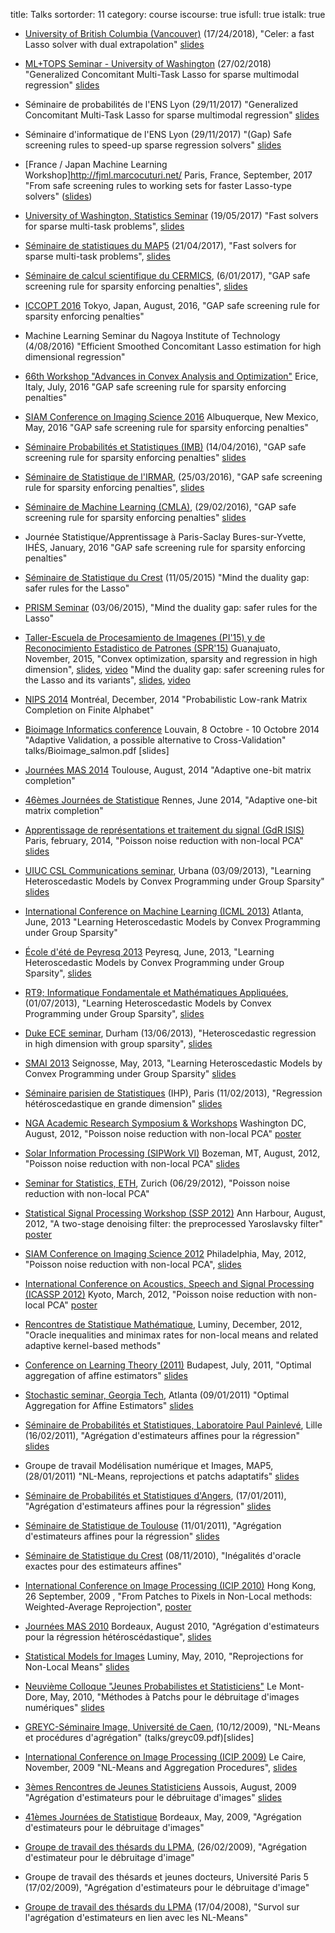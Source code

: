 title: Talks
sortorder: 11
category: course
iscourse: true
isfull: true
istalk: true


- [University of British Columbia (Vancouver)](https://www.cs.ubc.ca/)   (17/24/2018), "Celer: a fast Lasso solver with dual extrapolation"
[slides](talks/UBC.pdf)

- [ML+TOPS Seminar - University of Washington](https://www.cs.washington.edu/research/ml/seminars) (27/02/2018) "Generalized Concomitant Multi-Task
Lasso for sparse multimodal regression" [slides](talks/seminar_JS.pdf)

- Séminaire de probabilités de l'ENS Lyon (29/11/2017) "Generalized Concomitant Multi-Task
Lasso for sparse multimodal regression" [slides](talks/seminar_ens_proba.pdf)

- Séminaire d'informatique de l'ENS Lyon (29/11/2017) "(Gap) Safe screening rules to speed-up sparse regression solvers" [slides](talks/GAP_Safe_Lyon.pdf)

- [France / Japan Machine Learning Workshop]<http://fjml.marcocuturi.net/>
Paris, France, September, 2017
"From safe screening rules to working sets for faster Lasso-type solvers"
 ([slides](talks/France-Japan-JS.pdf))

- [University of Washington, Statistics Seminar](http://map5.mi.parisdescartes.fr/en/seminaires/semin-stats/)  (19/05/2017) "Fast solvers for sparse multi-task problems", [slides](talks/seminaire-p5_js.pdf)

- [Séminaire de statistiques du MAP5](http://map5.mi.parisdescartes.fr/en/seminaires/semin-stats/) (21/04/2017), "Fast solvers for sparse multi-task problems", [slides](talks/seminaire-p5_js.pdf)

- [Séminaire de calcul scientifique du CERMICS](http://cermics.enpc.fr/cermics-seminaires/seminaires/cs/seminaire.html), (6/01/2017), "GAP safe screening rule for sparsity enforcing penalties", [slides](talks/GAP_Safe.pdf)

- [ICCOPT 2016](http://www.iccopt2016.tokyo/)  Tokyo, Japan, August, 2016,
"GAP safe screening rule for sparsity enforcing penalties"

- Machine Learning Seminar du Nagoya Institute of Technology (4/08/2016) "Efficient Smoothed Concomitant Lasso estimation for high dimensional regression"

- [66th Workshop "Advances in Convex Analysis and Optimization"](http://www.dma.unina.it/CAO2016/listofparticipants.html)
Erice, Italy, July, 2016
"GAP safe screening rule for sparsity enforcing penalties"

- [SIAM Conference on Imaging Science 2016](http://meetings.siam.org/sess/dsp_programsess.cfm?SESSIONCODE=60147)
Albuquerque, New Mexico,  May, 2016
"GAP safe screening rule for sparsity enforcing penalties"

- [Séminaire Probabilités et Statistiques (IMB)](https://www.math.u-bordeaux.fr/imb/seminaire-probabilites-et-statistiques)  (14/04/2016), "GAP safe screening rule for sparsity enforcing penalties" [slides](talks/GAP_Safe.pdf)

- [Séminaire de Statistique de l'IRMAR](https://perso.univ-rennes1.fr/bernard.delyon/seminaire/seminaires.html), (25/03/2016), "GAP safe screening rule for sparsity enforcing penalties", [slides](talks/GAP_Safe.pdf)

- [Séminaire de Machine Learning (CMLA)](https://www.math.u-bordeaux.fr/imb/seminaire-probabilites-et-statistiques), (29/02/2016), "GAP safe screening rule for sparsity enforcing penalties" [slides](talks/GAP_Safe.pdf)

- Journée Statistique/Apprentissage à Paris-Saclay
Bures-sur-Yvette, IHÉS, January, 2016
"GAP safe screening rule for sparsity enforcing penalties"


- [Séminaire de Statistique du Crest](http://http://certis.enpc.fr/~dalalyan/seminar.html) (11/05/2015)
"Mind the duality gap: safer rules for the Lasso"

- [PRISM Seminar](http://www.prism.uvsq.fr/~ystr/index.html)  (03/06/2015), "Mind the duality gap: safer rules for the Lasso"

- [Taller-Escuela de Procesamiento de Imagenes (PI'15) y de Reconocimiento Estadistico de Patrones (SPR'15)](http://pi2015.eventos.cimat.mx/)
Guanajuato, November, 2015,
"Convex optimization, sparsity and regression in high dimension", [slides](talks/CIMAT_tutorial_15.pdf), [video](https://www.youtube.com/watch?v=uA-9x2dqQyE)
"Mind the duality gap: safer screening rules for the Lasso and its variants", [slides](talks/GAP_Safe.pdf), [video](https://www.youtube.com/watch?v=PjvNnnjs-HA)

- [NIPS 2014](http://nips.cc/Conferences/2014/)
Montréal, December, 2014
"Probabilistic Low-rank Matrix Completion on Finite Alphabet"

- [Bioimage Informatics conference](http://www.vibconferences.be/event/bioimage-informatics)
 Louvain, 8 Octobre - 10 Octobre 2014
"Adaptive Validation, a possible alternative to Cross-Validation"
talks/Bioimage_salmon.pdf  [slides]

- [Journées MAS 2014](http://www.math.univ-toulouse.fr/MAS2014/?q=node/7)
 Toulouse,  August, 2014
"Adaptive one-bit matrix completion"

- [46èmes Journées de Statistique](http://jds2014.sfds.asso.fr/?lang=en)
 Rennes, June 2014, "Adaptive one-bit matrix completion"

- [Apprentissage de représentations et traitement du signal (GdR ISIS)](http://gdr-isis.fr/index.php?page=reunion&idreunion=234)
 Paris, february, 2014,
 "Poisson noise reduction with non-local PCA" [slides](talks/SIP.pdf)

- [UIUC CSL Communications seminar](http://csl.illinois.edu/), Urbana (03/09/2013), "Learning Heteroscedastic Models by Convex Programming under
Group Sparsity" [slides](talks/ScHeDs.pdf)

- [International Conference on Machine Learning (ICML 2013)](http://icml.cc/2013) Atlanta, June, 2013
"Learning Heteroscedastic Models by Convex Programming under Group Sparsity"

- [École d'été de Peyresq 2013](http://www.gretsi.fr/peyresq13/index.php)
Peyresq, June, 2013, "Learning Heteroscedastic Models by Convex Programming under Group Sparsity", [slides](http://perso.telecom-paristech.fr/~hachem/peyresq2013/salmon.pdf)

- [RT9; Informatique Fondamentale et Mathématiques Appliquées](http://rth9.wp.mines-telecom.fr/journees/1er-juillet-2013/), (01/07/2013),
"Learning Heteroscedastic Models by Convex Programming under
Group Sparsity", [slides](http://rth9.wp.mines-telecom.fr/files/2013/04/LassoSOCP.pdf)

- [Duke ECE seminar](http://stat.ethz.ch/events/research_seminar), Durham (13/06/2013), "Heteroscedastic regression in high dimension with group sparsity", [slides](talks/ScHeDs.pdf)

- [SMAI 2013](http://icml.cc/2013)
Seignosse,  May,  2013, "Learning Heteroscedastic Models by Convex Programming under Group Sparsity"  [slides](talks/ScHeDs.pdf)

- [Séminaire parisien de Statistiques](http://stat.ethz.ch/events/research_seminar) (IHP), Paris (11/02/2013), "Regression hétéroscedastique en grande dimension" [slides](talks/ScHeDs.pdf)

- [NGA Academic Research Symposium & Workshops](https://www.signup4.net/public/ap.aspx?EID=NGAA13E&OID=50)
Washington DC, August, 2012, "Poisson noise reduction with non-local PCA" [poster](talks/ICASSP12.pdf)

- [Solar Information Processing (SIPWork VI)](http://www.sipwork.org/sipworkvi/)
Bozeman, MT, August, 2012, "Poisson noise reduction with non-local PCA"  [slides](talks/SIP.pdf)

- [Seminar for Statistics, ETH](http://stat.ethz.ch/events/research_seminar), Zurich (06/29/2012), "Poisson noise reduction with non-local PCA"

- [Statistical Signal Processing Workshop (SSP 2012)](http://www.icassp2012.org/)
Ann Harbour,  August, 2012, "A two-stage denoising filter: the preprocessed Yaroslavsky filter" [poster](talks/SSP12.pdf)

- [SIAM Conference on Imaging Science 2012](http://www.siam.org/meetings/is12/)
Philadelphia, May, 2012, "Poisson noise reduction with non-local PCA", [slides](talks/SIAM12.pdf)

-  [International Conference on Acoustics, Speech and Signal Processing (ICASSP 2012)](http://www.icassp2012.org/)
Kyoto,  March, 2012, "Poisson noise reduction with non-local PCA" [poster](talks/ICASSP12.pdf)

- [Rencontres de Statistique Mathématique](http://www.cirm.univ-mrs.fr/index.html/spip.php?rubrique2&EX=info_rencontre&annee=2012&id_renc=809&lang=fr), Luminy, December, 2012, "Oracle inequalities and minimax rates for non-local means and related adaptive kernel-based methods"

- [Conference on Learning Theory (2011)](http://colt2011.sztaki.hu/index.html)
Budapest, July, 2011, "Optimal aggregation of affine estimators" [slides](talks/salmon_colt11.pdf)

- [Stochastic seminar, Georgia Tech](http://www.math.gatech.edu/seminars-colloquia/series?tid=142), Atlanta (09/01/2011)
"Optimal Aggregation for Affine Estimators" [slides](talks/georgia_tech_2011.pdf)

- [Séminaire de Probabilités et Statistiques, Laboratoire Paul Painlevé](http://math.univ-lille1.fr/seminaire/), Lille (16/02/2011), "Agrégation d'estimateurs affines pour la régression" [slides](talks/toulouse_2011.pdf)

- Groupe de travail Modélisation numérique et Images, MAP5, (28/01/2011)
 "NL-Means, reprojections et patchs adaptatifs" [slides](talks/map5.pdf)

- [Séminaire de Probabilités et Statistiques d'Angers](http://math.univ-angers.fr/seminaires/seminaires.php?groupe=probastat&periode=annee&lang=fr), (17/01/2011), "Agrégation d'estimateurs affines pour la régression" [slides](talks/toulouse_2011.pdf)

- [Séminaire de Statistique de Toulouse](http://www.math.univ-toulouse.fr/1-17720-Detail-d-un-seminaire.php?id=7) (11/01/2011), "Agrégation d'estimateurs affines pour la régression" [slides](talks/toulouse_2011.pdf)

- [Séminaire de Statistique du Crest](http://alquier.ensae.net/semstatcrest/)  (08/11/2010), "Inégalités d'oracle exactes pour des estimateurs affines"

- [International Conference on Image Processing (ICIP 2010)](http://www.icip2010.org/) Hong Kong,  26 September, 2009
, "From Patches to Pixels in Non-Local methods: Weighted-Average Reprojection", [poster](talks/ICIP2010.pdf)

- [Journées MAS 2010](http://www.math.u-bordeaux1.fr/MAS10/)
Bordeaux, August 2010, "Agrégation d'estimateurs pour la régression hétéroscédastique", [slides](talks/salmon_mas10.pdf)

- [Statistical Models for Images](http://www.mi.parisdescartes.fr/~moisan/luminy10/index.php) Luminy, May, 2010, "Reprojections for Non-Local Means" [slides](talks/CIRM_mai10.pdf)

- [Neuvième Colloque "Jeunes Probabilistes et Statisticiens"](http://math.univ-bpclermont.fr/~bahadora/JPS/WEB/index.htm)
Le Mont-Dore, May, 2010, "Méthodes à Patchs pour le débruitage d'images numériques" [slides](http://math.univ-bpclermont.fr/~bahadora/JPS/WEB/EXPOSES/Salmon.pdf)

- [GREYC-Séminaire Image, Université de Caen](http://www.greyc.unicaen.fr/dejafait/image), (10/12/2009), "NL-Means et procédures d'agrégation" (talks/greyc09.pdf)[slides]

- [International Conference on Image Processing (ICIP 2009)](http://www.icip09.org/)
Le Caire, November, 2009 "NL-Means and  Aggregation Procedures", [slides](talks/ICIP2009.pdf)

-  [3èmes Rencontres de Jeunes Statisticiens](http://jeunesstatisticiens.univ-tlse1.fr/)
Aussois, August, 2009 "Agrégation d'estimateurs pour le débruitage d'images" [slides](talks/aussois09.pdf)

- [41èmes Journées de Statistique](http://www.sm.u-bordeaux2.fr/JDS2009/index.html)
Bordeaux, May, 2009, "Agrégation d'estimateurs pour le débruitage d'images"

- [Groupe de travail des thésards du LPMA](http://www.proba.jussieu.fr/~gtt/), (26/02/2009), "Agrégation d'estimateur pour le débruitage d'image"

- Groupe de travail des thésards et jeunes docteurs, Université Paris 5 (17/02/2009), "Agrégation d'estimateurs pour le débruitage d'image"

- [Groupe de travail des thésards du LPMA](http://www.proba.jussieu.fr/~gtt/)  (17/04/2008), "Survol sur l'agrégation d'estimateurs en lien avec les NL-Means"